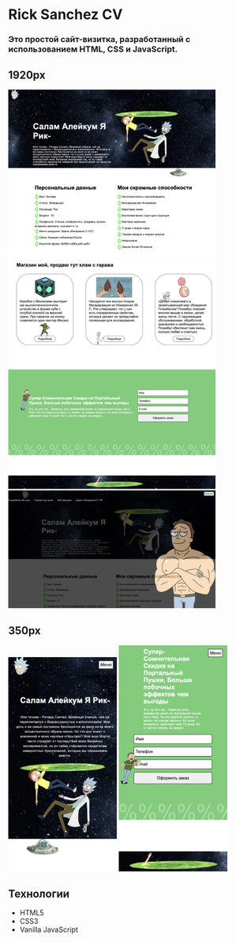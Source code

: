 # Rick Sanchez CV

### Это простой сайт-визитка, разработанный с использованием HTML, CSS и JavaScript.
## 1920px
<img src="./images/bg/first.png" style="width:420px;" />
<img src="./images/bg/second.png" style="width:420px;" />
<img src="./images/bg/burger.png" style="width:420px;" />

## 350px
<img src="./images/bg/minibot.png" style="width:220px;" />
<img src="./images/bg/minibott.png" style="width:220px;" />

## Технологии

- HTML5
- CSS3
- Vanilla JavaScript

